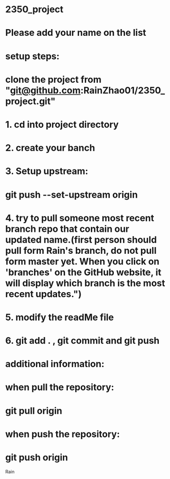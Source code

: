 # 2350_project

# Please add your name on the list


# setup steps:
# clone the project from "git@github.com:RainZhao01/2350_project.git"

# 1. cd into project directory

# 2. create your banch

# 3. Setup upstream:
# git push --set-upstream origin

# 4. try to pull someone most recent branch repo that contain our updated name.(first person should pull form Rain's branch, do not pull form master yet. When you click on 'branches' on the GitHub website, it will display which branch is the most recent updates.")

# 5. modify the readMe file

# 6. git add . , git commit and git push


# additional information:

# when pull the repository:
# git pull origin

# when push the repository:
# git push origin

Rain